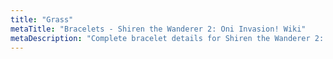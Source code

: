 ```yaml
---
title: "Grass"
metaTitle: "Bracelets - Shiren the Wanderer 2: Oni Invasion! Wiki"
metaDescription: "Complete bracelet details for Shiren the Wanderer 2: Oni Invasion!"
---
```

